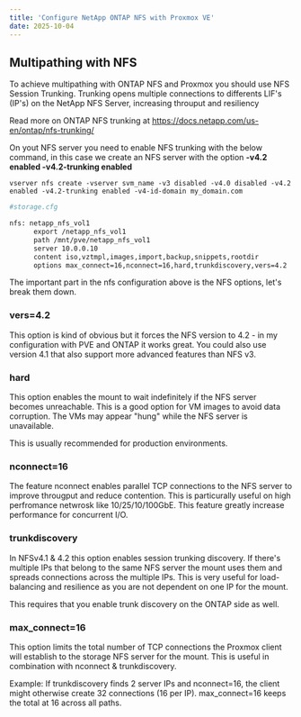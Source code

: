 ```yaml
---
title: 'Configure NetApp ONTAP NFS with Proxmox VE'
date: 2025-10-04
---
```


## Multipathing with NFS
To achieve multipathing with ONTAP NFS and Proxmox you should use NFS Session Trunking. Trunking opens multiple connections to differents LIF's (IP's) on the NetApp NFS Server, increasing throuput and resiliency

Read more on ONTAP NFS trunking at https://docs.netapp.com/us-en/ontap/nfs-trunking/

On yout NFS server you need to enable NFS trunking with the below command, in this case we create an NFS server with the option **-v4.2 enabled -v4.2-trunking enabled**

```
vserver nfs create -vserver svm_name -v3 disabled -v4.0 disabled -v4.2 enabled -v4.2-trunking enabled -v4-id-domain my_domain.com
```

```bash
#storage.cfg

nfs: netapp_nfs_vol1
      export /netapp_nfs_vol1
      path /mnt/pve/netapp_nfs_vol1
      server 10.0.0.10
      content iso,vztmpl,images,import,backup,snippets,rootdir
      options max_connect=16,nconnect=16,hard,trunkdiscovery,vers=4.2
```

The important part in the nfs configuration above is the NFS options, let's break them down.

### vers=4.2

This option is kind of obvious but it forces the NFS version to 4.2 - in my configuration with PVE and ONTAP it works great. You could also use version 4.1 that also support more advanced features than NFS v3.

### hard

This option enables the mount to wait indefinitely if the NFS server becomes unreachable. This is a good option for VM images to avoid data corruption. The VMs may appear "hung" while the NFS server is unavailable. 

This is usually recommended for production environments.

### nconnect=16

The feature nconnect enables parallel TCP connections to the NFS server to improve througput and reduce contention. This is particurally useful on high perfromance netwrosk like 10/25/10/100GbE. This feature greatly increase performance for concurrent I/O.

### trunkdiscovery

In NFSv4.1 & 4.2 this option enables session trunking discovery. If there's multiple IPs that belong to the same NFS server the mount uses them and spreads connections across the multiple IPs. This is very useful for load-balancing and resilience as you are not dependent on one IP for the mount.

This requires that you enable trunk discovery on the ONTAP side as well.

### max_connect=16

This option limits the total number of TCP connections the Proxmox client will establish to the storage NFS server for the mount. This is useful in combination with nconnect & trunkdiscovery. 

Example: If trunkdiscovery finds 2 server IPs and nconnect=16, the client might otherwise create 32 connections (16 per IP). max_connect=16 keeps the total at 16 across all paths.


